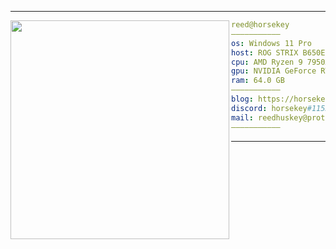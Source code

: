 <hr>

<img align="left" src="coldy.png" width="350" /> 

```yaml
reed@horsekey
———————————
os: Windows 11 Pro
host: ROG STRIX B650E-I
cpu: AMD Ryzen 9 7950X3D 16-Core Processor
gpu: NVIDIA GeForce RTX 4080 SUPER
ram: 64.0 GB
———————————
blog: https://horsekey.fish
discord: horsekey#1155
mail: reedhuskey@proton.me
———————————
```

<hr>
